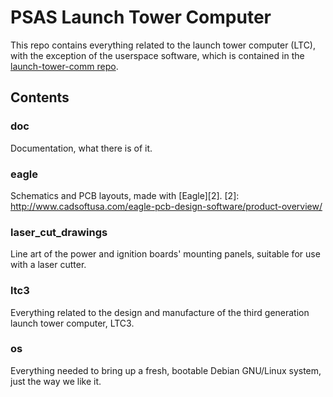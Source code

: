 # PSAS Launch Tower Computer

This repo contains everything related to the launch tower computer
(LTC), with the exception of the userspace software, which is
contained in the [launch-tower-comm repo][1].

[1]: https://github.com/psas/launch-tower-comm


## Contents

### doc
Documentation, what there is of it.

### eagle
Schematics and PCB layouts, made with [Eagle][2].
[2]: http://www.cadsoftusa.com/eagle-pcb-design-software/product-overview/

### laser_cut_drawings
Line art of the power and ignition boards' mounting panels, suitable
for use with a laser cutter.

### ltc3
Everything related to the design and manufacture of the third
generation launch tower computer, LTC3. 

### os
Everything needed to bring up a fresh, bootable Debian GNU/Linux
system, just the way we like it.
